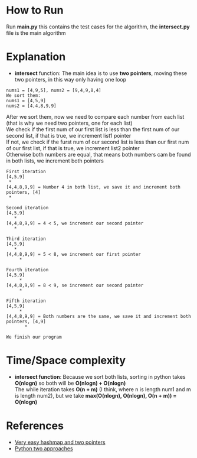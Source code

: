 # How to Run

Run **main.py** this contains the test cases for the algorithm, the **intersect.py** file is the main algorithm </br>

# Explanation

- **intersect** function: The main idea is to use **two pointers**, moving these two pointers, in this way only having one loop</br>

```
nums1 = [4,9,5], nums2 = [9,4,9,8,4]
We sort them:
nums1 = [4,5,9]
nums2 = [4,4,8,9,9]
```

After we sort them, now we need to compare each number from each list (that is why we need two pointers, one for each list) </br>
We check if the first num of our first list is less than the first num of our second list, if that is true, we increment list1 pointer </br>
If not, we check if the furst num of our second list is less than our first num of our first list, if that is true, we increment list2 pointer</br>
Otherwise both numbers are equal, that means both numbers cam be found in both lists, we increment both pointers</br>

```
First iteration
[4,5,9]
 *
[4,4,8,9,9] = Number 4 in both list, we save it and increment both pointers, [4]
 *

Second iteration
[4,5,9]
   *
[4,4,8,9,9] = 4 < 5, we increment our second pointer
   *

Third iteration
[4,5,9]
   *
[4,4,8,9,9] = 5 < 8, we increment our first pointer
     *

Fourth iteration
[4,5,9]
     *
[4,4,8,9,9] = 8 < 9, se increment our second pointer
     *

Fifth iteration
[4,5,9]
     *
[4,4,8,9,9] = Both numbers are the same, we save it and increment both pointers, [4,9]
       *

We finish our program 
```

# Time/Space complexity

- **intersect function**: Because we sort both lists, sorting in python takes **O(nlogn)** so both will be **O(nlogn) + O(nlogn)**</br>
The while iteration takes **O(n + m)** (I think, where n is length num1 and m is length num2), but we take **max(O(nlogn), O(nlogn), O(n + m)) = O(nlogn)**</br>

# References

- [Very easy hashmap and two pointers](https://leetcode.com/problems/intersection-of-two-arrays-ii/solutions/2477252/very-easy-100-fully-explained-java-c-python-python3-hashmap-two-pointers/)
- [Python two approaches](https://leetcode.com/problems/intersection-of-two-arrays-ii/solutions/1468295/python-2-approaches-3-follow-up-questions-clean-concise/)